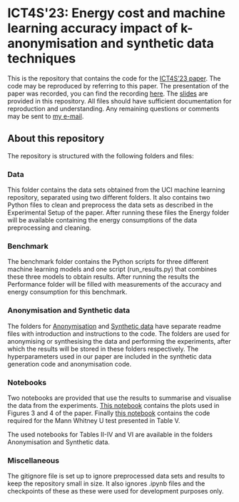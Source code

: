 # ICT4S'23: Energy cost and machine learning accuracy impact of k-anonymisation and synthetic data techniques
This is the repository that contains the code for the [ICT4S'23 paper](https://scholar.google.com/scholar?oi=bibs&hl=nl&cluster=18290856347761732206). The code may be reproduced by referring to this paper. The presentation of the paper was recorded, you can find the recording [here](https://www.youtube.com/watch?v=WccsQ_PoL5U&t=3665s&ab_channel=ICT4SConferenceOnlineChannel). The [slides](https://github.com/PepijndeReus/ThesisAI/blob/main/ICT4S-presentation.pptx) are provided in this repository. All files should have sufficient documentation for reproduction and understanding. Any remaining questions or comments may be sent to [my e-mail](mailto:p.dereus@uva.nl).

## About this repository
The repository is structured with the following folders and files:
### Data
This folder contains the data sets obtained from the UCI machine learning repository, separated using two different folders. It also contains two Python files to clean and preprocess the data sets as described in the Experimental Setup of the paper. After running these files the Energy folder will be available containing the energy consumptions of the data preprocessing and cleaning.

### Benchmark
The benchmark folder contains the Python scripts for three different machine learning models and one script (run_results.py) that combines these three models to obtain results. After running the results the Performance folder will be filled with measurements of the accuracy and energy consumption for this benchmark.

### Anonymisation and Synthetic data
The folders for [Anonymisation](https://github.com/PepijndeReus/ThesisAI/tree/main/Anonymisation) and [Synthetic data](https://github.com/PepijndeReus/ThesisAI/tree/main/Synthetic_data) have separate readme files with introduction and instructions to the code. The folders are used for anonymising or synthesising the data and performing the experiments, after which the results will be stored in these folders respectively. The hyperparameters used in our paper are included in the synthetic data generation code and anonymisation code.

### Notebooks
Two notebooks are provided that use the results to summarise and visualise the data from the experiments. [This notebook](https://github.com/PepijndeReus/ThesisAI/blob/main/analysis_paper.ipynb) contains the plots used in Figures 3 and 4 of the paper. Finally [this notebook](https://github.com/PepijndeReus/ThesisAI/blob/main/MannWhitney.ipynb) contains the code required for the Mann Whitney U test presented in Table V.

The used notebooks for Tables II-IV and VI are available in the folders Anonymisation and Synthetic data.

### Miscellaneous
The gitignore file is set up to ignore preprocessed data sets and results to keep the repository small in size. It also ignores .ipynb files and the checkpoints of these as these were used for development purposes only.
